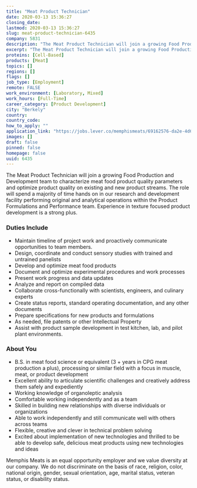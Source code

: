 ```yaml
---
title: "Meat Product Technician"
date: 2020-03-13 15:36:27
closing_date: 
lastmod: 2020-03-13 15:36:27
slug: meat-product-technician-6435
company: 5831
description: "The Meat Product Technician will join a growing Food Production and Development team to characterize meat food product quality parameters and optimize product quality on existing and new product streams. The role will spend a majority of time hands on in our research and development facility performing original and analytical operations within the Product Formulations and Performance team. Experience in texture focused product development is a strong plus."
excerpt: "The Meat Product Technician will join a growing Food Production and Development team to characterize meat food product quality parameters and optimize product quality on existing and new product streams. The role will spend a majority of time hands on in our research and development facility performing original and analytical operations within the Product Formulations and Performance team. Experience in texture focused product development is a strong plus."
proteins: [Cell-Based]
products: [Meat]
topics: []
regions: []
flags: []
job_type: [Employment]
remote: FALSE
work_environment: [Laboratory, Mixed]
work_hours: [Full-Time]
career_category: [Product Development]
city: "Berkely"
country: 
country_code: 
how_to_apply: ""
application_link: "https://jobs.lever.co/memphismeats/69162576-da2e-4d61-81cc-b6da620cc1da"
images: []
draft: false
pinned: false
homepage: false
uuid: 6435
---
```

The Meat Product Technician will join a growing Food Production and
Development team to characterize meat food product quality parameters
and optimize product quality on existing and new product streams. The
role will spend a majority of time hands on in our research and
development facility performing original and analytical operations
within the Product Formulations and Performance team. Experience in
texture focused product development is a strong plus.

### Duties Include

-   Maintain timeline of project work and proactively communicate
    opportunities to team members.
-   Design, coordinate and conduct sensory studies with trained and
    untrained panelists
-   Develop and optimize meat food products
-   Document and optimize experimental procedures and work processes 
-   Present work progress and data updates
-   Analyze and report on compiled data
-   Collaborate cross-functionally with scientists, engineers, and
    culinary experts
-   Create status reports, standard operating documentation, and any
    other documents
-   Prepare specifications for new products and formulations
-   As needed, file patents or other Intellectual Property
-   Assist with product sample development in test kitchen, lab, and
    pilot plant environments.

### About You

-   B.S. in meat food science or equivalent (3 + years in CPG meat
    production a plus), processing or similar field with a focus in
    muscle, meat, or product development
-   Excellent ability to articulate scientific challenges and creatively
    address them safely and expediently
-   Working knowledge of organoleptic analysis
-   Comfortable working independently and as a team
-   Skilled in building new relationships with diverse individuals or
    organizations
-   Able to work independently and still communicate well with others
    across teams
-   Flexible, creative and clever in technical problem solving
-   Excited about implementation of new technologies and thrilled to be
    able to develop safe, delicious meat products using new technologies
    and ideas

Memphis Meats is an equal opportunity employer and we value diversity at
our company. We do not discriminate on the basis of race, religion,
color, national origin, gender, sexual orientation, age, marital status,
veteran status, or disability status.
